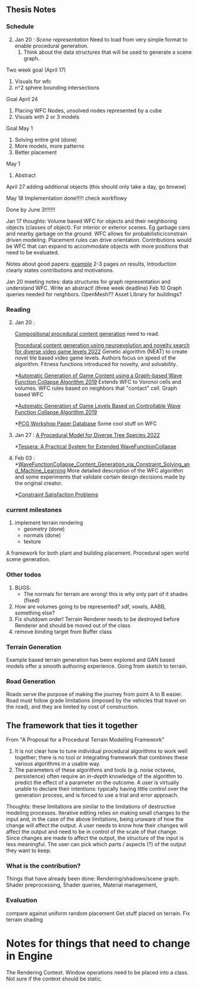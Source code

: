 ## Thesis Notes

### Schedule

2.  Jan 20 : *Scene representation* Need to load from very simple format to enable procedural generation.
    1.  Think about the data structures that will be used to generate a scene graph.

Two week goal (April 17)
1. Visuals for wfc
2. n^2 sphere bounding intersections
   
Goal April 24
1. Placing WFC Nodes, unsolved nodes represented by a cube
2. Visuals with 2 or 3 models

Goal May 1
1. Solving entire grid (done)
2. More models, more patterns
3. Better placement

May 1 
1. Abstract

April 27 adding additional objects (this should only take a day, go browse)

May 18 Implementation done!!!!! check workflowy

Done by June 3!!!!!!!


Jan 17 thoughts: Volume based WFC for objects and their neighboring objects (classes of object). For interior or exterior scenes. Eg garbage cans and nearby garbage on the ground. WFC allows for probabilistic/constrain driven modeling. Placement rules can drive orientation. Contributions would be WFC that can expand to accommodate objects with more positions that need to be evaluated.

Notes about good papers:
[example](https://ieeexplore-ieee-org.ezproxy.lib.calpoly.edu/stamp/stamp.jsp?tp=&arnumber=9709532)
2-3 pages on results, Introduction clearly states contributions and motivations. 


Jan 20 meeting notes: data structures for graph representation and understand WFC.
    Write an abstract! (three week deadline) Feb 10
    Graph queries needed for neighbors.
    OpenMesh??
    Asset Library for buildings?

### Reading
2.  Jan 20 : 

    [Compositional procedural content generation](https://dl.acm.org/doi/pdf/10.1145/2538528.2538541)
        need to read.

    [Procedural content generation using neuroevolution and novelty search for diverse video game levels 2022](https://dl.acm.org/doi/pdf/10.1145/3512290.3528701)
        Genetic algorithm (NEAT) to create novel tile based video game levels. Authors focus on speed of the algorithm. Fitness functions introduced for novelty, and solvability.

    *[Automatic Generation of Game Content using a Graph-based Wave Function Collapse Algorithm 2019](https://dl.acm.org/doi/10.1109/CIG.2019.8848019)
        Extends WFC to Voronoi cells and volumes. WFC rules based on neighbors that "contact" cell. Graph based WFC

    *[Automatic Generation of Game Levels Based on Controllable Wave Function Collapse Algorithm 2019](https://dl.acm.org/doi/10.1109/CIG.2019.8848019)

    *[PCG Workshop Paper Database](https://pcgworkshop.com/database.php)
        Some cool stuff on WFC

3.  Jan 27 : 
    [A Procedural Model for Diverse Tree Species 2022](https://pcgworkshop.com/archive/hoetzlein2022aprocedural.pdf)

    *[Tessera: A Practical System for Extended WaveFunctionCollapse](https://pcgworkshop.com/archive/newgas2021tessera.pdf)

4.  Feb 03 : 
    *[WaveFunctionCollapse_Content_Generation_via_Constraint_Solving_and_Machine_Learning](file:///run/media/hborlik/T7/grad%20stuff/research/WaveFunctionCollapse_Content_Generation_via_Constraint_Solving_and_Machine_Learning.pdf)
        More detailed description of the WFC algorithm and some experiments that validate certain design decisions made by the original creator.
    
    *[Constraint Satisfaction Problems](file:///run/media/hborlik/T7/grad%20stuff/research/graph_theory/ConstraintSatisfactionProblems.pdf)



### current milestones
1. implement terrain rendering
   - geometry (done)
   - normals (done)
   - texture


A framework for both plant and building placement. Procedural open world scene generation.


### Other todos
1. BUGS:
   - The normals for terrain are wrong! this is why only part of it shades (fixed)
2. How are volumes going to be represented? sdf, voxels, AABB, something else?
3. Fix shutdown order! Terrain Renderer needs to be destroyed before Renderer and should be moved out of the class
4. remove binding target from Buffer class

### Terrain Generation
Example based terrain generation has been explored and GAN based models offer a smooth
authoring experience. Going from sketch to terrain.

### Road Generation
Roads serve the purpose of making the journey from point A to B easier. Road must follow grade limitations (imposed by the vehicles that travel on the road), and they are limited by cost of construction. 

## The framework that ties it together
From "A Proposal for a Procedural Terrain Modelling Framework"
1. It is not clear how to tune individual procedural algorithms
to work well together; there is no tool or integrating 
framework that combines these various algorithms in
a usable way.
2. The parameters of these algorithms and tools (e.g. noise
octaves, persistence) often require an *in-depth* knowledge
of the algorithm to predict the effect of a parameter on
the outcome. A user is virtually unable to declare their intentions: typically having little control over the generation
process, and is forced to use a trial and error approach.

Thoughts: these limitations are similar to the limitations of destructive modeling 
processes. Iterative editing relies on making small changes to the input and, in the case
of the above limitations, being unaware of how the change will affect the output. A user needs to know how their changes will affect the output and need to be in control of the scale of that change. Since changes are made to affect the output, the structure of the input is less meaningful. 
The user can pick which parts / aspects (?) of the output they want to keep.

### What is the contribution?

Things that have already been done:
    Rendering/shadows/scene graph.
    Shader preprocessing, Shader queries, Material management,


### Evaluation
compare against uniform random placement
Get stuff placed on terrain.
Fix terrain shading


# Notes for things that need to change in Engine

The Rendering Context. Window operations need to be placed into a class.
Not sure if the context should be static.